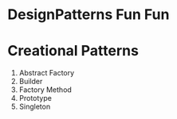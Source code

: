 # DesignPatterns Fun Fun

Creational Patterns
===================
1. Abstract Factory
2. Builder
3. Factory Method
4. Prototype
5. Singleton
